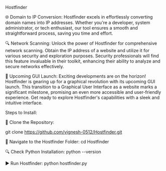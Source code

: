 Hostfinder

🌐 Domain to IP Conversion:
Hostfinder excels in effortlessly converting domain names into IP addresses. Whether you're a developer, system administrator, or tech enthusiast, our tool ensures a smooth and straightforward process, saving you time and effort.

🔍 Network Scanning:
Unlock the power of Hostfinder for comprehensive network scanning. Obtain the IP address of a website and utilize it for various security and exploration purposes. Security professionals will find this feature invaluable in their toolkit, enhancing their ability to analyze and secure networks effectively.

🚀 Upcoming GUI Launch:
Exciting developments are on the horizon! Hostfinder is gearing up for a graphical revolution with its upcoming GUI launch. This transition to a Graphical User Interface as a website marks a significant milestone, promising an even more accessible and user-friendly experience. Get ready to explore Hostfinder's capabilities with a sleek and intuitive interface.

Steps to Install:

🚀 Clone the Repository:

git clone https://github.com/vignesh-0512/Hostfinder.git

📂 Navigate to the Hostfinder Folder:
cd Hostfinder

🔍 Check Python Installation:
python --version

▶️ Run Hostfinder:
python hostfinder.py
